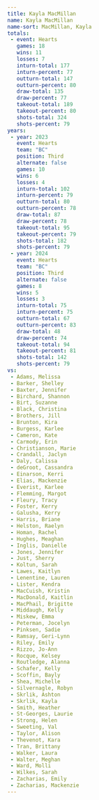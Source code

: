 ```yaml
---
title: Kayla MacMillan
name: Kayla MacMillan
name-sort: MacMillan, Kayla
totals:
 - event: Hearts
   games: 18
   wins: 11
   losses: 7
   inturn-total: 177
   inturn-percent: 77
   outturn-total: 147
   outturn-percent: 80
   draw-total: 135
   draw-percent: 77
   takeout-total: 189
   takeout-percent: 80
   shots-total: 324
   shots-percent: 79
years:
 - year: 2023
   event: Hearts
   team: "BC"
   position: Third
   alternate: false
   games: 10
   wins: 6
   losses: 4
   inturn-total: 102
   inturn-percent: 79
   outturn-total: 80
   outturn-percent: 78
   draw-total: 87
   draw-percent: 78
   takeout-total: 95
   takeout-percent: 79
   shots-total: 182
   shots-percent: 79
 - year: 2024
   event: Hearts
   team: "BC"
   position: Third
   alternate: false
   games: 8
   wins: 5
   losses: 3
   inturn-total: 75
   inturn-percent: 75
   outturn-total: 67
   outturn-percent: 83
   draw-total: 48
   draw-percent: 74
   takeout-total: 94
   takeout-percent: 81
   shots-total: 142
   shots-percent: 79
vs:
 - Adams, Melissa
 - Barker, Shelley
 - Baxter, Jennifer
 - Birchard, Shannon
 - Birt, Suzanne
 - Black, Christina
 - Brothers, Jill
 - Brunton, Kira
 - Burgess, Karlee
 - Cameron, Kate
 - Carmody, Erin
 - Christianson, Marie
 - Crandall, Jaclyn
 - Daly, Calissa
 - deGroot, Cassandra
 - Einarson, Kerri
 - Elias, Mackenzie
 - Everist, Karlee
 - Flemming, Margot
 - Fleury, Tracy
 - Foster, Kerry
 - Galusha, Kerry
 - Harris, Briane
 - Helston, Raelyn
 - Homan, Rachel
 - Hughes, Meaghan
 - Inglis, Danielle
 - Jones, Jennifer
 - Just, Sherry
 - Koltun, Sarah
 - Lawes, Kaitlyn
 - Lenentine, Lauren
 - Lister, Kendra
 - MacCuish, Kristin
 - MacDonald, Kaitlin
 - MacPhail, Brigitte
 - Middaugh, Kelly
 - Miskew, Emma
 - Peterman, Jocelyn
 - Pinksen, Sadie
 - Ramsay, Geri-Lynn
 - Riley, Emily
 - Rizzo, Jo-Ann
 - Rocque, Kelsey
 - Routledge, Alanna
 - Schafer, Kelly
 - Scoffin, Bayly
 - Shea, Michelle
 - Silvernagle, Robyn
 - Skrlik, Ashton
 - Skrlik, Kayla
 - Smith, Heather
 - St-Georges, Laurie
 - Strong, Helen
 - Sweeting, Val
 - Taylor, Alison
 - Thevenot, Kara
 - Tran, Brittany
 - Walker, Laura
 - Walter, Meghan
 - Ward, Molli
 - Wilkes, Sarah
 - Zacharias, Emily
 - Zacharias, Mackenzie
---
```

